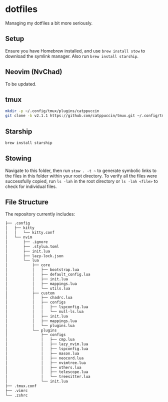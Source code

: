 # dotfiles

Managing my dotfiles a bit more seriously.

## Setup

Ensure you have Homebrew installed, and use `brew install stow` to download the symlink manager. Also run `brew install starship`.

## Neovim (NvChad)

To be updated.

## tmux

```bash
mkdir -p ~/.config/tmux/plugins/catppuccin
git clone -b v2.1.1 https://github.com/catppuccin/tmux.git ~/.config/tmux/plugins/catppuccin/tmux
```

## Starship

```bash
brew install starship
```

## Stowing

Navigate to this folder, then run `stow . -t ~` to generate symbolic links to the files in this folder within your root directory. To verify all the files were successfully copied, run `ls -lah` in the root directory or `ls -lah <file>` to check for individual files.

## File Structure
The repository currently includes:

```bash
├── .config
│   ├── kitty
│   │   └── kitty.conf
│   └── nvim
│       ├── .ignore
│       ├── .stylua.toml
│       ├── init.lua
│       ├── lazy-lock.json
│       └── lua
│           ├── core
│           │   ├── bootstrap.lua
│           │   ├── default_config.lua
│           │   ├── init.lua
│           │   ├── mappings.lua
│           │   └── utils.lua
│           ├── custom
│           │   ├── chadrc.lua
│           │   ├── configs
│           │   │   ├── lspconfig.lua
│           │   │   └── null-ls.lua
│           │   ├── init.lua
│           │   ├── mappings.lua
│           │   └── plugins.lua
│           └── plugins
│               ├── configs
│               │   ├── cmp.lua
│               │   ├── lazy_nvim.lua
│               │   ├── lspconfig.lua
│               │   ├── mason.lua
│               │   ├── neocord.lua
│               │   ├── nvimtree.lua
│               │   ├── others.lua
│               │   ├── telescope.lua
│               │   └── treesitter.lua
│               └── init.lua
├── .tmux.conf
├── .vimrc
└── .zshrc
```

